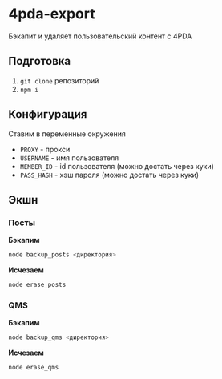 # 4pda-export

Бэкапит и удаляет пользовательский контент с 4PDA

## Подготовка

1. `git clone` репозиторий
2. `npm i`

## Конфигурация

Ставим в переменные окружения

- `PROXY` - прокси
- `USERNAME` - имя пользователя
- `MEMBER_ID` - id пользователя (можно достать через куки)
- `PASS_HASH` - хэш пароля (можно достать через куки)

## Экшн

### Посты

**Бэкапим**

```sh
node backup_posts <директория>
```

**Исчезаем**

```sh
node erase_posts
```

### QMS

**Бэкапим**

```sh
node backup_qms <директория>
```

**Исчезаем**

```sh
node erase_qms
```
